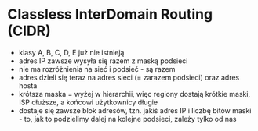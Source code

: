 # Classless InterDomain Routing (CIDR)

- klasy A, B, C, D, E już nie istnieją
- adres IP zawsze wysyła się razem z maską podsieci
- nie ma rozróżnienia na sieć i podsieć - są razem
- adres dzieli się teraz na adres sieci (= zarazem podsieci) oraz adres hosta
- krótsza maska = wyżej w hierarchii, więc regiony dostają krótkie maski, ISP dłuższe, a końcowi użytkownicy długie
- dostaje się zawsze blok adresów, tzn. jakiś adres IP i liczbę bitów maski - to, jak to podzielimy dalej na kolejne podsieci, zależy tylko od nas